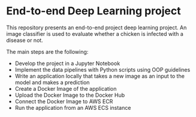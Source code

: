 # End-to-end Deep Learning project

This repository presents an end-to-end project deep learning project. An image classifier is used to evaluate whether a chicken is infected with a disease or not.

The main steps are the following:

- Develop the project in a Jupyter Notebook
- Implement the data pipelines with Python scripts using OOP guidelines
- Write an application locally that takes a new image as an input to the model and makes a prediction
- Create a Docker Image of the application
- Upload the Docker Image to the Docker Hub
- Connect the Docker Image to AWS ECR
- Run the application from an AWS ECS instance

